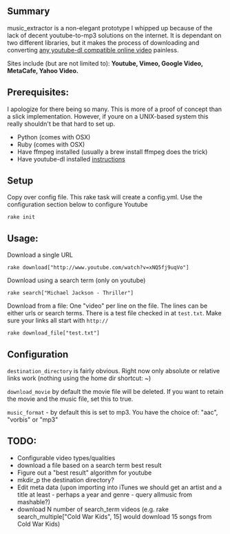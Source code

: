 ## Summary

music_extractor is a non-elegant prototype I whipped up because of the lack of decent youtube-to-mp3 solutions on the internet. It is dependant on two different libraries, but it makes the process of downloading and converting [any youtube-dl compatible online video](http://rg3.github.com/youtube-dl/documentation.html#d4) painless. 

Sites include (but are not limited to): **Youtube, Vimeo, Google Video, MetaCafe, Yahoo Video.**

## Prerequisites:

I apologize for there being so many. This is more of a proof of concept than a slick implementation. However, if youre on a UNIX-based system this really shouldn't be that hard to set up.

* Python (comes with OSX)
* Ruby (comes with OSX)
* Have ffmpeg installed (usually a brew install ffmpeg does the trick)
* Have youtube-dl installed [instructions](http://rg3.github.com/youtube-dl/)

## Setup

Copy over config file. This rake task will create a config.yml. Use the configuration section below to configure Youtube
	
	rake init

## Usage:

Download a single URL

	rake download["http://www.youtube.com/watch?v=xNQ5fj9uqVo"]
	
Download using a search term (only on youtube)

	rake search["Michael Jackson - Thriller"]
	
Download from a file: One "video" per line on the file. The lines can be either urls or search terms. There is a test file checked in at `test.txt`. Make sure your links all start with `http://`

	rake download_file["test.txt"]


## Configuration

`destination_directory` is fairly obvious. Right now only absolute or relative links work (nothing using the home dir shortcut: ~)

`download_movie` by default the movie file will be deleted. If you want to retain the movie and the music file, set this to true.

`music_format` - by default this is set to mp3. You have the choice of: "aac", "vorbis" or "mp3"

## TODO:

* Configurable video types/qualities
* download a file based on a search term best result
* Figure out a "best result" algorithm for youtube
* mkdir_p the destination directory?
* Edit meta data (upon importing into iTunes we should get an artist and a title at least - perhaps a year and genre - query allmusic from mashable?)
* download N number of search_term videos (e.g. rake search_multiple["Cold War Kids", 15] would download 15 songs from Cold War Kids)